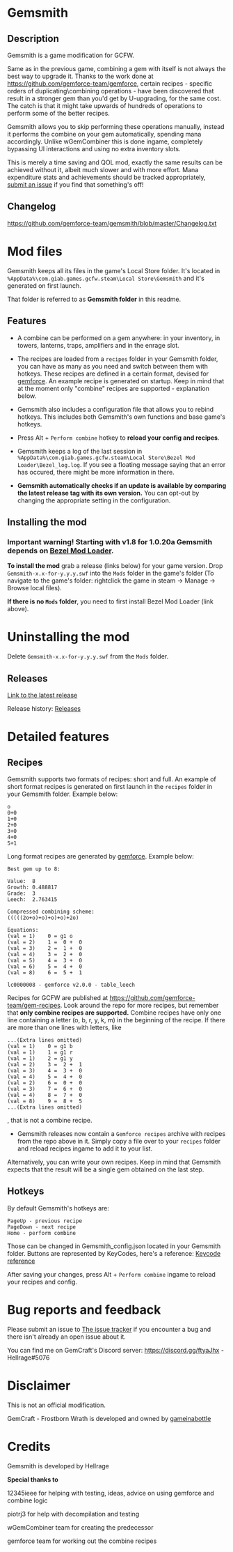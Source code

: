 # Gemsmith

## Description
Gemsmith is a game modification for GCFW.

Same as in the previous game, combining a gem with itself is not always the best way to upgrade it. Thanks to the work done at https://github.com/gemforce-team/gemforce, certain recipes - specific orders of duplicating\combining operations - have been discovered that result in a stronger gem than you'd get by U-upgrading, for the same cost. The catch is that it might take upwards of hundreds of operations to perform some of the better recipes.

Gemsmith allows you to skip performing these operations manually, instead it performs the combine on your gem automatically, spending mana accordingly. Unlike wGemCombiner this is done ingame, completely bypassing UI interactions and using no extra inventory slots. 

This is merely a time saving and QOL mod, exactly the same results can be achieved without it, albeit much slower and with more effort. Mana expenditure stats and achievements should be tracked appropriately, [submit an issue](https://github.com/gemforce-team/gemsmith/issues) if you find that something's off!


## Changelog
https://github.com/gemforce-team/gemsmith/blob/master/Changelog.txt


# Mod files
Gemsmith keeps all its files in the game's Local Store folder. It's located in `%AppData%\com.giab.games.gcfw.steam\Local Store\Gemsmith` and it's generated on first launch.

That folder is referred to as **Gemsmith folder** in this readme.


## Features
* A combine can be performed on a gem anywhere: in your inventory, in towers, lanterns, traps, amplifiers and in the enrage slot.

* The recipes are loaded from a `recipes` folder in your Gemsmith folder, you can have as many as you need and switch between them with hotkeys. These recipes are defined in a certain format, devised for [gemforce](https://github.com/gemforce-team/gemforce). An example recipe is generated on startup. Keep in mind that at the moment only "combine" recipes are supported - explanation below.

* Gemsmith also includes a configuration file that allows you to rebind hotkeys. This includes both Gemsmith's own functions and base game's hotkeys.

* Press Alt + `Perform combine` hotkey to **reload your config and recipes**.

* Gemsmith keeps a log of the last session in `%AppData%\com.giab.games.gcfw.steam\Local Store\Bezel Mod Loader\Bezel_log.log`. If you see a floating message saying that an error has occured, there might be more information in there.

* **Gemsmith automatically checks if an update is available by comparing the latest release tag with its own version.** You can opt-out by changing the appropriate setting in the configuration.


## Installing the mod
### Important warning! Starting with v1.8 for 1.0.20a Gemsmith depends on [Bezel Mod Loader](https://github.com/gemforce-team/BezelModLoader).

**To install the mod** grab a release (links below) for your game version. Drop `Gemsmith-x.x-for-y.y.y.swf` into the `Mods` folder in the game's folder (To navigate to the game's folder: rightclick the game in steam -> Manage -> Browse local files).

**If there is no `Mods` folder**, you need to first install Bezel Mod Loader (link above).


# Uninstalling the mod
Delete `Gemsmith-x.x-for-y.y.y.swf` from the `Mods` folder.


## Releases
[Link to the latest release](https://github.com/gemforce-team/gemsmith/releases/latest)

Release history: [Releases](https://github.com/gemforce-team/gemsmith/releases)


# Detailed features
## Recipes
Gemsmith supports two formats of recipes: short and full. An example of short format recipes is generated on first launch in the `recipes` folder in your Gemsmith folder. Example below:
```
o
0+0
1+0
2+0
3+0
4+0
5+1
```
Long format recipes are generated by [gemforce](https://github.com/gemforce-team/gemforce). Example below:
```
Best gem up to 8:

Value:	8
Growth:	0.488817
Grade:	3
Leech:	2.763415

Compressed combining scheme:
(((((2o+o)+o)+o)+o)+2o)

Equations:
(val = 1)	 0 = g1 o
(val = 2)	 1 =  0 +  0
(val = 3)	 2 =  1 +  0
(val = 4)	 3 =  2 +  0
(val = 5)	 4 =  3 +  0
(val = 6)	 5 =  4 +  0
(val = 8)	 6 =  5 +  1

lc0000008 - gemforce v2.0.0 - table_leech
```
Recipes for GCFW are published at https://github.com/gemforce-team/gem-recipes. Look around the repo for more recipes, but remember that **only combine recipes are supported.** Combine recipes have only one line containing a letter (o, b, r, y, k, m) in the beginning of the recipe. If there are more than one lines with letters, like
```
...(Extra lines omitted)
(val = 1)	 0 = g1 b
(val = 1)	 1 = g1 r
(val = 1)	 2 = g1 y
(val = 2)	 3 =  2 +  1
(val = 3)	 4 =  3 +  0
(val = 4)	 5 =  4 +  0
(val = 2)	 6 =  0 +  0
(val = 3)	 7 =  6 +  0
(val = 4)	 8 =  7 +  0
(val = 8)	 9 =  8 +  5
...(Extra lines omitted)
```
, that is not a combine recipe.
* Gemsmith releases now contain a `Gemforce recipes` archive with recipes from the repo above in it. Simply copy a file over to your `recipes` folder and reload recipes ingame to add it to your list.

Alternatively, you can write your own recipes. Keep in mind that Gemsmith expects that the result will be a single gem obtained on the last step.


## Hotkeys
By default Gemsmith's hotkeys are:
```
PageUp - previous recipe
PageDown - next recipe
Home - perform combine
```
Those can be changed in Gemsmith_config.json located in your Gemsmith folder. Buttons are represented by KeyCodes, here's a reference: [Keycode reference](https://github.com/gemforce-team/gemsmith/blob/master/Hotkey%20KeyCodes%20reference.txt)

After saving your changes, press Alt + `Perform combine` ingame to reload your recipes and config.


# Bug reports and feedback
Please submit an issue to [The issue tracker](https://github.com/gemforce-team/gemsmith/issues) if you encounter a bug and there isn't already an open issue about it.

You can find me on GemCraft's Discord server: https://discord.gg/ftyaJhx - Hellrage#5076


# Disclaimer
This is not an official modification.

GemCraft - Frostborn Wrath is developed and owned by [gameinabottle](http://gameinabottle.com/)


# Credits
Gemsmith is developed by Hellrage

**Special thanks to**

12345ieee for helping with testing, ideas, advice on using gemforce and combine logic

piotrj3 for help with decompilation and testing

wGemCombiner team for creating the predecessor

gemforce team for working out the combine recipes
